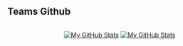 ## Teams Github 
<div style="display: flex; justify-content: center;">

[![My GitHub Stats](https://github-readme-stats.vercel.app/api/?username=Zaps6000&count_private=true&theme=tokyonight&showicons=true)]()
[![My GitHub Stats](https://github-readme-stats.vercel.app/api/?username=alvwashere&count_private=true&theme=tokyonight&showicons=true)]()
</div>
